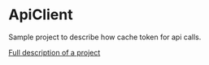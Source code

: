 # ApiClient

Sample project to describe how cache token for api calls.

[Full description of a project](https://cmdarek.com/pages/api-token-cache.html)
